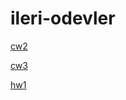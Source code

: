 ﻿# ileri-odevler

[cw2](https://ummugulsumcan.github.io/ileri-odevler/arraydegis1.html)

[cw3](https://ummugulsumcan.github.io/ileri-odevler/inspector.html)

[hw1](https://ummugulsumcan.github.io/ileri-odevler/Hw1.html)
 
